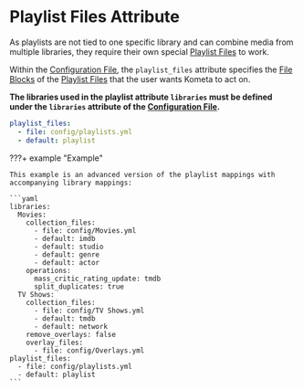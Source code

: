 # Playlist Files Attribute

As playlists are not tied to one specific library and can combine media from multiple libraries, they require their own 
special [Playlist Files](../files/playlists.md) to work.

Within the [Configuration File](overview.md), the `playlist_files` attribute specifies the 
[File Blocks](../config/files.md#blocks) of the [Playlist Files](../files/playlists.md) that the user wants Kometa to 
act on.

**The libraries used in the playlist attribute `libraries` must be defined under the `libraries` attribute of the 
[Configuration File](overview.md).**

```yaml title="config.yml Playlists sample"
playlist_files:
  - file: config/playlists.yml
  - default: playlist
```

???+ example "Example"

    This example is an advanced version of the playlist mappings with accompanying library mappings:

    ```yaml
    libraries:
      Movies:
        collection_files:
          - file: config/Movies.yml
          - default: imdb
          - default: studio
          - default: genre
          - default: actor
        operations:
          mass_critic_rating_update: tmdb
          split_duplicates: true
      TV Shows:
        collection_files:
          - file: config/TV Shows.yml
          - default: tmdb
          - default: network
        remove_overlays: false
        overlay_files:
          - file: config/Overlays.yml
    playlist_files:
      - file: config/playlists.yml
      - default: playlist
    ```